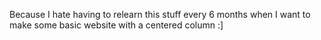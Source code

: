 Because I hate having to relearn this stuff every 6 months when I want to make some basic website with a centered column :]
